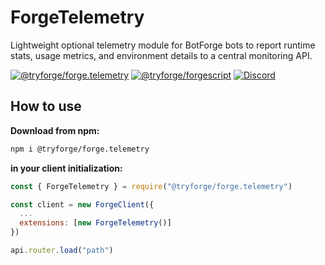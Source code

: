 # ForgeTelemetry

Lightweight optional telemetry module for BotForge bots to report runtime stats, usage metrics, and environment details to a central monitoring API.

[![@tryforge/forge.telemetry](https://img.shields.io/github/package-json/v/tryforge/ForgeAPI/main?label=@tryforge/forge.telemetry&color=5c16d4)](https://github.com/tryforge/ForgeDB/)
[![@tryforge/forgescript](https://img.shields.io/github/package-json/v/tryforge/ForgeScript/main?label=@tryforge/forgescript&color=5c16d4)](https://github.com/tryforge/ForgeScript/)
[![Discord](https://img.shields.io/discord/739934735387721768?logo=discord)](https://discord.gg/hcJgjzPvqb)

## How to use

**Download from npm:**

```bash
npm i @tryforge/forge.telemetry
```

**in your client initialization:**

```js
const { ForgeTelemetry } = require("@tryforge/forge.telemetry")

const client = new ForgeClient({
  ...
  extensions: [new ForgeTelemetry()]
})

api.router.load("path")
```